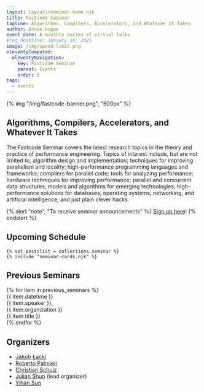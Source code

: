 ```yaml
---
layout: layouts/seminar-home.njk
title: Fastcode Seminar
tagline: Algorithms, Compilers, Accelerators, and Whatever It Takes
author: Bruce Hoppe
event_date: A monthly series of virtual talks
#reg_deadline: January 10, 2025
image: /img/speed-limit.png
eleventyComputed:
  eleventyNavigation:
    key: Fastcode Seminar
    parent: Events
    order: 1
tags:
  - events
---
```


{% img "/img/fastcode-banner.png", "600px" %}

## Algorithms, Compilers, Accelerators, and Whatever It Takes

The Fastcode Seminar covers the latest research topics in the theory and practice of performance engineering. Topics of interest include, but are not limited to, algorithm design and implementation; techniques for improving parallelism and locality; high-performance programming languages and frameworks; compilers for parallel code; tools for analyzing performance; hardware techniques for improving performance; parallel and concurrent data structures; models and algorithms for emerging technologies; high-performance solutions for databases, operating systems, networking, and artificial intelligence; and just plain clever hacks. 

{% alert "note", "To receive seminar announcements" %}
[Sign up here](/get-involved/instructors/join/)!
{% endalert %}

## Upcoming Schedule

<div class="container py-3" id="upcoming" style="max-width: 960px;">
  <div class="row g-2">

    {% set postslist = collections.seminar %}
    {% include "seminar-cards.njk" %}

  </div>
</div>

## Previous Seminars

<div class="container">
{% for item in previous_seminars %}
  <div class="row p-2 no-gutters border rounded overflow-hidden flex-md-row mb-2 shadow-sm h-md-250 position-relative" style="background-color: var(--pst-color-surface);">
    <div class="col-2">{{ item.datetime }}</div><div class="col-4">{{ item.speaker }},<br>{{ item.organization }}</div><div class="col-6">{{ item.title }}</div>
  </div>
{% endfor %}
</div>

## Organizers

* [Jakub Łącki](https://research.google/people/105517/?&type=google)
* [Roberto Palmieri](https://www.cse.lehigh.edu/~palmieri/)
* [Christian Schulz](https://schulzchristian.github.io/)
* [Julian Shun](https://people.csail.mit.edu/jshun) (lead organizer)
* [Yihan Sun](https://www.cs.ucr.edu/~yihans/)
 